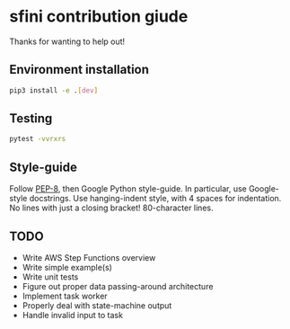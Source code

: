 # sfini contribution giude
Thanks for wanting to help out!

## Environment installation
```bash
pip3 install -e .[dev]
```

## Testing
```bash
pytest -vvrxrs
```

## Style-guide
Follow [PEP-8](https://www.python.org/dev/peps/pep-0008/?), then Google
Python style-guide. In particular, use Google-style docstrings. Use
hanging-indent style, with 4 spaces for indentation. No lines with just a
closing bracket! 80-character lines.

## TODO
- Write AWS Step Functions overview
- Write simple example(s)
- Write unit tests
- Figure out proper data passing-around architecture
- Implement task worker
- Properly deal with state-machine output
- Handle invalid input to task
